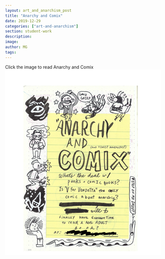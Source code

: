 ```yaml
---
layout: art_and_anarchism_post
title: "Anarchy and Comix"
date: 2019-12-29
categories: ["art-and-anarchism"]
section: student-work
description: 
image: 
author: MG
tags:
---
```

Click the image to read Anarchy and Comix
[![Anarchy and Comix PDF](/assets/img/anarchocomics/cover.png)](/assets/img/anarchocomics/MG.AnarchoComicsZine.pdf)